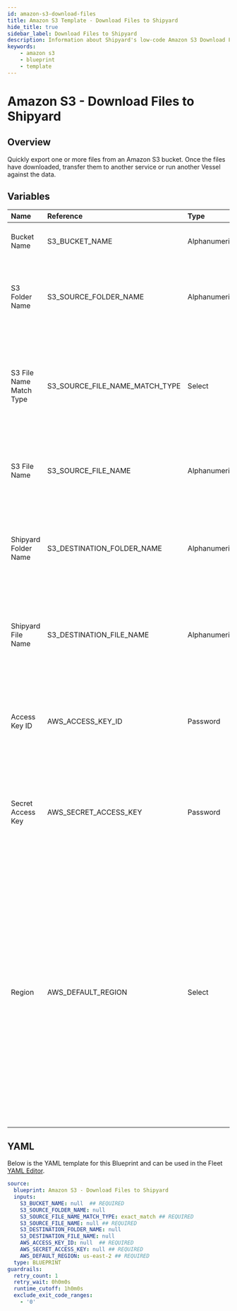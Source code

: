 ```yaml
---
id: amazon-s3-download-files
title: Amazon S3 Template - Download Files to Shipyard
hide_title: true
sidebar_label: Download Files to Shipyard
description: Information about Shipyard's low-code Amazon S3 Download Files to Shipyard blueprint. Quickly export one or more files from an Amazon S3 bucket. 
keywords:
    - amazon s3
    - blueprint
    - template
---
```


# Amazon S3 - Download Files to Shipyard

## Overview
Quickly export one or more files from an Amazon S3 bucket. Once the files have downloaded, transfer them to another service or run another Vessel against the data.


## Variables

| Name | Reference | Type | Required | Default | Options | Description |
|:-----|:----------|:-----|:---------|:--------|:--------|:------------|
| Bucket Name | S3_BUCKET_NAME  | Alphanumeric |:white_check_mark: | - | - | The target S3 bucket the target file is stored in. |
| S3 Folder Name | S3_SOURCE_FOLDER_NAME  | Alphanumeric |:heavy_minus_sign: | - | - | Name of the folder where the file is stored in the S3 Bucket. If left blank, looks in the root directory. |
| S3 File Name Match Type | S3_SOURCE_FILE_NAME_MATCH_TYPE  | Select |:white_check_mark: | `exact_match` | Exact Match: `exact_match`<br></br><br></br>Regex Match: `regex_match`<br></br><br></br> | Determines if the text in "S3 File Name" will look for one file with exact match, or multiple files using regex. |
| S3 File Name | S3_SOURCE_FILE_NAME  | Alphanumeric |:white_check_mark: | - | - | Name of the target file in the S3 bucket. Can be regex if "Match Type" is set accordingly. |
| Shipyard Folder Name | S3_DESTINATION_FOLDER_NAME  | Alphanumeric |:heavy_minus_sign: | - | - | Folder where the file(s) should be downloaded on Shipyard. Leaving blank will place the file in the home directory. |
| Shipyard File Name | S3_DESTINATION_FILE_NAME  | Alphanumeric |:heavy_minus_sign: | - | - | What to name the file(s) being downloaded on Shipyard. If left blank, defaults to the original file name(s). |
| Access Key ID | AWS_ACCESS_KEY_ID  | Password |:white_check_mark: | - | - | The access key ID for programmatic IAM user used to download the file. See Authorization documentation for more information. |
| Secret Access Key | AWS_SECRET_ACCESS_KEY  | Password |:white_check_mark: | - | - | The secret access key for programmatic IAM user used to download the file. See Authorization documentation for more information. |
| Region | AWS_DEFAULT_REGION  | Select |:white_check_mark: | `us-east-2` | `us-east-2`,`us-east-1`,`us-west-1`,`us-west-2`,`af-south-1`,`ap-east-1`,`ap-south-1`,`ap-northeast-3`,`ap-northeast-2`,`ap-southeast-1`,`ap-southeast-2`,`ap-northeast-1`,`ca-central-1`,`cn-north-1`,`cn-northwest-1`,`eu-central-1`,`eu-west-1`,`eu-west-2`,`eu-south-1`,`eu-west-3`,`eu-north-1`,`sa-east-1`,`me-south-1`, | The AWS region for the S3 bucket and IAM user. |


## YAML
Below is the YAML template for this Blueprint and can be used in the Fleet [YAML Editor](../../reference/fleets/yaml-editor.md).
```yaml
source:
  blueprint: Amazon S3 - Download Files to Shipyard
  inputs:
    S3_BUCKET_NAME: null  ## REQUIRED
    S3_SOURCE_FOLDER_NAME: null
    S3_SOURCE_FILE_NAME_MATCH_TYPE: exact_match ## REQUIRED
    S3_SOURCE_FILE_NAME: null ## REQUIRED
    S3_DESTINATION_FOLDER_NAME: null
    S3_DESTINATION_FILE_NAME: null
    AWS_ACCESS_KEY_ID: null  ## REQUIRED
    AWS_SECRET_ACCESS_KEY: null ## REQUIRED
    AWS_DEFAULT_REGION: us-east-2 ## REQUIRED
  type: BLUEPRINT
guardrails:
  retry_count: 1
  retry_wait: 0h0m0s
  runtime_cutoff: 1h0m0s
  exclude_exit_code_ranges:
    - '0'

```
